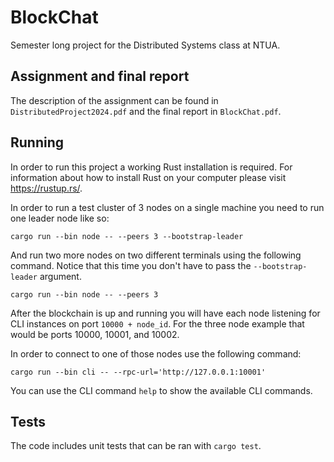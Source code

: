 # BlockChat

Semester long project for the Distributed Systems class at NTUA.

## Assignment and final report

The description of the assignment can be found in `DistributedProject2024.pdf`
and the final report in `BlockChat.pdf`.

## Running

In order to run this project a working Rust installation is required. For
information about how to install Rust on your computer please visit
https://rustup.rs/.

In order to run a test cluster of 3 nodes on a single machine you need to run
one leader node like so:

```
cargo run --bin node -- --peers 3 --bootstrap-leader
```

And run two more nodes on two different terminals using the following command.
Notice that this time you don't have to pass the `--bootstrap-leader` argument.

```
cargo run --bin node -- --peers 3
```

After the blockchain is up and running you will have each node listening for
CLI instances on port `10000 + node_id`. For the three node example that would
be ports 10000, 10001, and 10002.

In order to connect to one of those nodes use the following command:

```
cargo run --bin cli -- --rpc-url='http://127.0.0.1:10001'
```

You can use the CLI command `help` to show the available CLI commands.

## Tests

The code includes unit tests that can be ran with `cargo test`.
